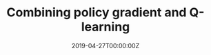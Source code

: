 ---
title: Combining policy gradient and Q-learning
summary: This blog post is the collective work of the participants of the “RL” workshop organized by Aggregate Intellect.
tags:
- Articles
date: "2019-04-27T00:00:00Z"

# Optional external URL for project (replaces project detail page).
external_link: https://aisc.ai.science/super-blog/rl-2019

image:
  caption: Photo by Toa Heftiba on Unsplash
  focal_point: Smart
---